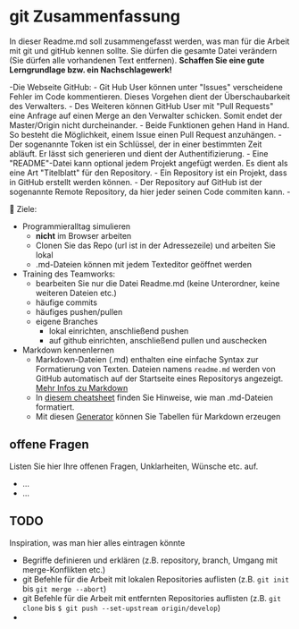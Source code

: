 # git Zusammenfassung
In dieser Readme.md soll zusammengefasst werden, was man für die Arbeit mit git und gitHub kennen sollte.  Sie dürfen die gesamte Datei verändern (Sie dürfen alle vorhandenen Text entfernen). **Schaffen Sie eine gute Lerngrundlage bzw. ein Nachschlagewerk!**

-Die Webseite GitHub:
	- Git Hub User können unter "Issues" verscheidene Fehler im Code kommentieren. Dieses Vorgehen dient der Überschaubarkeit des Verwalters. 
	- Des Weiteren können GitHub User mit "Pull Requests" eine Anfrage auf einen Merge an den Verwalter schicken. Somit endet der Master/Origin nicht durcheinander.
	- Beide Funktionen gehen Hand in Hand. So besteht die Möglichkeit, einem Issue einen Pull Request anzuhängen.
	- Der sogenannte Token ist ein Schlüssel, der in einer bestimmten Zeit abläuft. Er lässt sich generieren und dient der Authentifizierung. 
	- Eine "README"-Datei kann optional jedem Projekt angefügt werden. Es dient als eine Art "Titelblatt" für den Repository. 
	- Ein Repository ist ein Projekt, dass in GitHub erstellt werden können. 
	- Der Repository auf GitHub ist der sogenannte Remote Repository, da hier jeder seinen Code commiten kann.
	-

:dart: Ziele:
- Programmieralltag simulieren
  - **nicht** im Browser arbeiten
  - Clonen Sie das Repo (url ist in der Adressezeile) und arbeiten Sie lokal
  - .md-Dateien können mit jedem Texteditor geöffnet werden
- Training des Teamworks: 
  - bearbeiten Sie nur die Datei Readme.md (keine Unterordner, keine weiteren Dateien etc.)
  - häufige commits
  - häufiges pushen/pullen
  - eigene Branches
    - lokal einrichten, anschließend pushen
    - auf github einrichten, anschließend pullen und auschecken
- Markdown kennenlernen
  - Markdown-Dateien (.md) enthalten eine einfache Syntax zur Formatierung von Texten. Dateien namens `readme.md` werden von GitHub automatisch auf der Startseite eines Repositorys angezeigt. [Mehr Infos zu Markdown](https://oliverbrux.de/blog/markdown-was-ist-das-eigentlich)
  - In [diesem cheatsheet](https://github.com/adam-p/markdown-here/wiki/Markdown-Cheatsheet) finden Sie Hinweise, wie man .md-Dateien formatiert.
  - Mit diesen [Generator](https://www.tablesgenerator.com/markdown_tables) können Sie Tabellen für Markdown erzeugen

## offene Fragen
Listen Sie hier Ihre offenen Fragen, Unklarheiten, Wünsche etc. auf.
- ...
- ...

## TODO
Inspiration, was man hier alles eintragen könnte
- Begriffe definieren und erklären (z.B. repository, branch, Umgang mit merge-Konflikten etc.)
- git Befehle für die Arbeit mit lokalen Repositories auflisten (z.B. `git init` bis `git merge --abort`)
- git Befehle für die Arbeit mit entfernten Repositories auflisten (z.B. `git clone` bis `$ git push --set-upstream origin/develop`)
-
